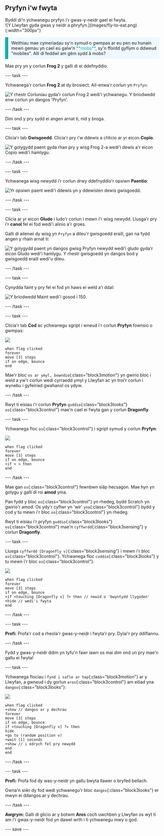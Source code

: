 ## Pryfyn i'w fwyta

<div style="display: flex; flex-wrap: wrap">
<div style="flex-basis: 200px; flex-grow: 1; margin-right: 15px;">
Byddi di'n ychwanegu pryfyn i'r gwas-y-neidr gael ei fwyta. 
</div>
<div>
![Y Llwyfan gyda gwas y neidr a phryfyn.](images/fly-to-eat.png){:width="300px"}
</div>
</div>

<p style="border-left: solid; border-width:10px; border-color: #0faeb0; background-color: aliceblue; padding: 10px;">
Weithiau mae cymeriadau sy'n symud o gwmpas ar eu pen eu hunain mewn gemau yn cael eu galw'n <span style="color: #0faeb0">**mobs**</span>, sy'n ffordd gyflym o ddweud "mobiles". Alli di feddwl am gêm sydd â mobs?</p>

Mae pry yn y corlun **Frog 2** y galli di ei ddefnyddio.

--- task ---

Ychwanega'r corlun **Frog 2** at dy brosiect. Ail-enwa'r corlun yn `Pryfyn`:

![Y rhestr Corluniau gyda'r corlun Frog 2 wedi'i ychwanegu. Y briodwedd enw corlun yn dangos 'Pryfyn'.](images/fly-sprite.png)


--- /task ---

Dim ond y pry sydd ei angen arnat ti, nid y broga.

--- task ---

Clicia'r tab **Gwisgoedd**. Clicia'r pry i'w ddewis a chlicio ar yr eicon **Copïo**.

![Y golygydd paent gyda rhan pry y wisg Frog 2-a wedi'i dewis a'r eicon Copïo wedi'i hamlygu.](images/copy-fly.png)

--- /task ---

--- task ---

Ychwanega wisg newydd i'r corlun drwy ddefnyddio'r opsiwn **Paentio**:

![Yr opsiwn paent wedi'i ddewis yn y ddewislen dewis gwisgoedd.](images/paint-sprite.png)

--- /task ---

--- task ---

Clicia ar yr eicon **Gludo** i ludo'r corlun i mewn i'r wisg newydd. Llusga'r pry i'r **canol** fel ei fod wedi'i alinio a'r groes.

Galli di ailenwi dy wisg yn `Pryfyn` a dileu'r gwisgoedd eraill, gan na fydd angen y rhain arnat ti:

![Y golygydd paent yn dangos gwisg Pryfyn newydd wedi'i gludo gyda'r eicon Gludo wedi'i hamlygu. Y rhestr gwisgoedd yn dangos bod y gwisgoedd eraill wedi'u dileu.](images/fly-costume.png)

--- /task ---

--- task ---

Cynydda faint y pry fel ei fod yn haws ei weld a'i ddal:

![Y briodwedd Maint wedi'i gosod i 150.](images/fly-size.png)

--- /task ---

--- task ---

Clicia'r tab **Cod** ac ychwanegu sgript i wneud i'r corlun **Pryfyn** fownsio o gwmpas:

![](images/fly-icon.png)

```blocks3
when flag clicked
forever
move [3] steps
if on edge, bounce
end
```

Mae'r bloc `os ar ymyl, bowndio`{:class="block3motion"} yn gwirio bloc i weld a yw'r corlun wedi cyrraedd ymyl y Llwyfan ac yn troi'r corlun i wynebu i gyfeiriad gwahanol os ydyw.

--- /task ---

Rwyt ti eisiau i'r corlun **Pryfyn** `guddio`{:class="block3looks"} `os`{:class="block3control"} mae'n cael ei fwyta gan y corlun **Dragonfly**.

--- task ---

Ychwanega floc `os`{:class="block3control"} i sgript symud y corlun **Pryfyn**:

![](images/fly-icon.png)

```blocks3
when flag clicked
forever
move [3] steps
if on edge, bounce
+if < > then 
end
```
--- /task ---

Mae gan `os`{:class="block3control"} fewnbwn siâp hecsagon. Mae hyn yn golygu y galli di roi **amod** yma.

Pan fydd y bloc `os`{:class="block3control"} yn rhedeg, bydd Scratch yn gwirio'r amod. Os ydy'r cyflwr yn 'wir' `yna`{:class="block3control"} bydd y cod y tu mewn i'r bloc `os`{:class="block3control"} yn rhedeg.

Rwyt ti eisiau i'r pryfyn `guddio`{:class="block3looks"} `os`{:class="block3control"} mae'n `cyffwrdd`{:class="block3sensing"} y corlun **Dragonfly**.

--- task ---

Llusga `cyffwrdd [Dragonfly v]`{:class="block3sensing"} i mewn i'r bloc `os`{:class="block3control"}. Ychwanega floc `cuddio`{:class="block3looks"} y tu mewn i'r bloc `os`{:class="block3control"}.

![](images/fly-icon.png)

```blocks3
when flag clicked
forever
move [3] steps
if on edge, bounce
+if <touching [Dragonfly v] ?> then // newid o 'bwyntydd llygoden'
+hide // wedi'i fwyta
end
```

--- /task ---

--- task ---

**Profi:** Profa'r cod a rheola'r gwas-y-neidr i fwyta'r pry. Dylai'r pry ddiflannu.

--- /task ---

Fydd y gwas-y-neidr ddim yn tyfu'n fawr iawn os mai dim ond un pry mae'n gallu ei fwyta!

--- task ---

Ychwanega flociau i `fynd i safle ar hap`{:class="block3motion"} ar y Llwyfan, a gwneud i dy gorlun `aros`{:class="block3control"} am eiliad yna `dangos`{:class="block3looks"}:

![](images/fly-icon.png)

```blocks3
when flag clicked
+show // dangos ar y dechrau
forever
move [3] steps
if on edge, bounce
if <touching [Dragonfly v] ?> then
hide
+go to (random position v)
+wait [1] seconds
+show // i edrych fel pry newydd
end
end
```

--- /task ---

--- task ---

**Profi:** Profa fod dy was-y-neidr yn gallu bwyta llawer o bryfed bellach.

Gwna'n siŵr dy fod wedi ychwanegu'r bloc `dangos`{:class="block3looks"} er mwyn ei ddangos ar y dechrau.

--- /task ---

**Awgrym:** Galli di glicio ar y botwm **Aros** coch uwchben y Llwyfan os wyt ti am i'r gwas-y-neidr fod yn dawel wrth i ti ychwanegu mwy o god.

--- save ---
